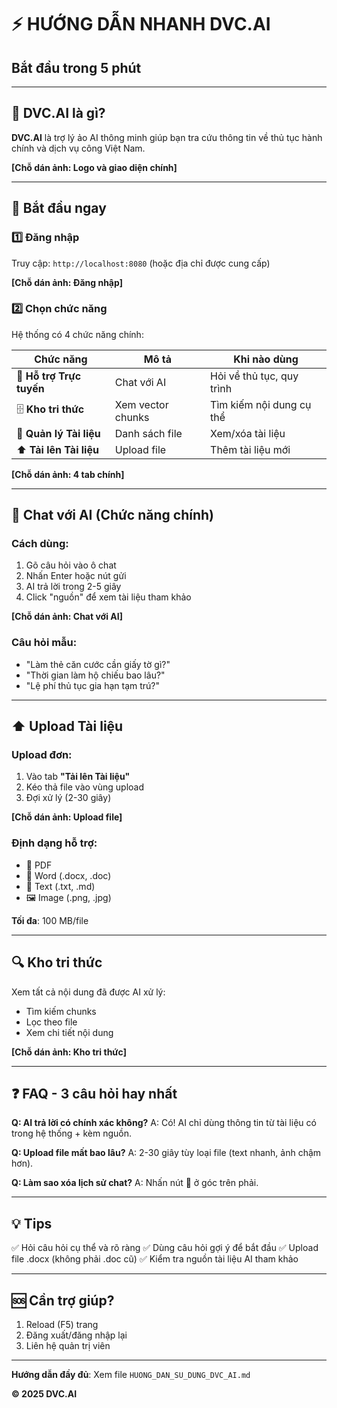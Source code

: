 # ⚡ HƯỚNG DẪN NHANH DVC.AI
## Bắt đầu trong 5 phút

---

## 🎯 DVC.AI là gì?

**DVC.AI** là trợ lý ảo AI thông minh giúp bạn tra cứu thông tin về thủ tục hành chính và dịch vụ công Việt Nam.

**[Chỗ dán ảnh: Logo và giao diện chính]**

---

## 🚀 Bắt đầu ngay

### 1️⃣ Đăng nhập

Truy cập: `http://localhost:8080` (hoặc địa chỉ được cung cấp)

**[Chỗ dán ảnh: Đăng nhập]**

### 2️⃣ Chọn chức năng

Hệ thống có 4 chức năng chính:

| Chức năng | Mô tả | Khi nào dùng |
|-----------|-------|--------------|
| 💬 **Hỗ trợ Trực tuyến** | Chat với AI | Hỏi về thủ tục, quy trình |
| 🗄️ **Kho tri thức** | Xem vector chunks | Tìm kiếm nội dung cụ thể |
| 📄 **Quản lý Tài liệu** | Danh sách file | Xem/xóa tài liệu |
| ⬆️ **Tải lên Tài liệu** | Upload file | Thêm tài liệu mới |

**[Chỗ dán ảnh: 4 tab chính]**

---

## 💬 Chat với AI (Chức năng chính)

### Cách dùng:
1. Gõ câu hỏi vào ô chat
2. Nhấn Enter hoặc nút gửi
3. AI trả lời trong 2-5 giây
4. Click "nguồn" để xem tài liệu tham khảo

**[Chỗ dán ảnh: Chat với AI]**

### Câu hỏi mẫu:
- "Làm thẻ căn cước cần giấy tờ gì?"
- "Thời gian làm hộ chiếu bao lâu?"
- "Lệ phí thủ tục gia hạn tạm trú?"

---

## ⬆️ Upload Tài liệu

### Upload đơn:
1. Vào tab **"Tải lên Tài liệu"**
2. Kéo thả file vào vùng upload
3. Đợi xử lý (2-30 giây)

**[Chỗ dán ảnh: Upload file]**

### Định dạng hỗ trợ:
- 📕 PDF
- 📘 Word (.docx, .doc)
- 📄 Text (.txt, .md)
- 🖼️ Image (.png, .jpg)

**Tối đa**: 100 MB/file

---

## 🔍 Kho tri thức

Xem tất cả nội dung đã được AI xử lý:
- Tìm kiếm chunks
- Lọc theo file
- Xem chi tiết nội dung

**[Chỗ dán ảnh: Kho tri thức]**

---

## ❓ FAQ - 3 câu hỏi hay nhất

**Q: AI trả lời có chính xác không?**
A: Có! AI chỉ dùng thông tin từ tài liệu có trong hệ thống + kèm nguồn.

**Q: Upload file mất bao lâu?**
A: 2-30 giây tùy loại file (text nhanh, ảnh chậm hơn).

**Q: Làm sao xóa lịch sử chat?**
A: Nhấn nút 🔄 ở góc trên phải.

---

## 💡 Tips

✅ Hỏi câu hỏi cụ thể và rõ ràng
✅ Dùng câu hỏi gợi ý để bắt đầu
✅ Upload file .docx (không phải .doc cũ)
✅ Kiểm tra nguồn tài liệu AI tham khảo

---

## 🆘 Cần trợ giúp?

1. Reload (F5) trang
2. Đăng xuất/đăng nhập lại
3. Liên hệ quản trị viên

---

**Hướng dẫn đầy đủ**: Xem file `HUONG_DAN_SU_DUNG_DVC_AI.md`

**© 2025 DVC.AI**

